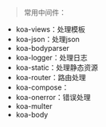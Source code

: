 >常用中间件：

- koa-views：处理模板
- koa-json：处理json
- koa-bodyparser
- koa-logger：处理日志
- koa-static：处理静态资源
- koa-router：路由处理
- koa-compose：
- koa-onerror：错误处理
- koa-multer
- koa-body